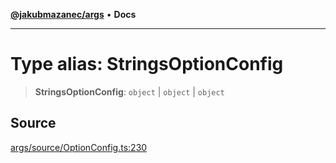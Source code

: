 [**@jakubmazanec/args**](../README.md) • **Docs**

---

# Type alias: StringsOptionConfig

> **StringsOptionConfig**: `object` \| `object` \| `object`

## Source

[args/source/OptionConfig.ts:230](https://github.com/jakubmazanec/tools/blob/ff982fbbc1a4d22edeaae8b283ad7d8de4b15bd8/packages/args/source/OptionConfig.ts#L230)
